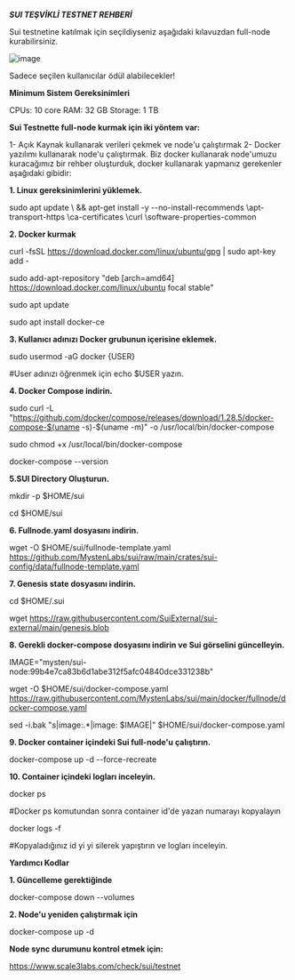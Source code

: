 ***SUI TEŞVİKLİ TESTNET REHBERİ***

Sui testnetine katılmak için seçildiyseniz aşağıdaki kılavuzdan full-node kurabilirsiniz.

![image](https://user-images.githubusercontent.com/105454859/203421284-59e8efda-9cb6-4500-96f7-612f4da50a49.png)

Sadece seçilen kullanıcılar ödül alabilecekler!

**Minimum Sistem Gereksinimleri**

CPUs: 10 core
RAM: 32 GB
Storage: 1 TB

**Sui Testnette full-node kurmak için iki yöntem var:**

1- Açık Kaynak kullanarak verileri çekmek ve node'u çalıştırmak
2- Docker yazılımı kullanarak node'u çalıştırmak.
Biz docker kullanarak node'umuzu kuracağımız bir rehber oluşturduk, docker kullanarak yapmanız gerekenler aşağıdaki gibidir:

**1. Linux gereksinimlerini yüklemek.**

 sudo apt update \ && apt-get install -y --no-install-recommends \apt-transport-https \ca-certificates \curl \software-properties-common

**2. Docker kurmak**

curl -fsSL https://download.docker.com/linux/ubuntu/gpg | sudo apt-key add -

sudo add-apt-repository "deb [arch=amd64] https://download.docker.com/linux/ubuntu focal stable"

sudo apt update

sudo apt install docker-ce

**3. Kullanıcı adınızı Docker grubunun içerisine eklemek.**

sudo usermod -aG docker {USER}

#User adınızı öğrenmek için echo $USER yazın.

**4. Docker Compose indirin.**

sudo curl -L "https://github.com/docker/compose/releases/download/1.28.5/docker-compose-$(uname -s)-$(uname -m)" -o /usr/local/bin/docker-compose

sudo chmod +x /usr/local/bin/docker-compose

docker-compose --version

**5.SUI Directory Oluşturun.**

mkdir -p $HOME/sui

cd $HOME/sui

**6. Fullnode.yaml dosyasını indirin.**

wget -O $HOME/sui/fullnode-template.yaml https://github.com/MystenLabs/sui/raw/main/crates/sui-config/data/fullnode-template.yaml

**7. Genesis state dosyasını indirin.**

cd $HOME/.sui

wget https://raw.githubusercontent.com/SuiExternal/sui-external/main/genesis.blob

**8. Gerekli docker-compose dosyasını indirin ve Sui görselini güncelleyin.**

IMAGE="mysten/sui-node:99b4e7ca83b6d1abe312f5afc04840dce331238b"

wget -O $HOME/sui/docker-compose.yaml https://raw.githubusercontent.com/MystenLabs/sui/main/docker/fullnode/docker-compose.yaml

sed -i.bak "s|image:.*|image: $IMAGE|" $HOME/sui/docker-compose.yaml

**9. Docker container içindeki Sui full-node'u çalıştırın.**

docker-compose up -d --force-recreate

**10. Container içindeki logları inceleyin.**

docker ps

#Docker ps komutundan sonra container id'de yazan numarayı kopyalayın

docker logs -f <container id>

 #Kopyaladığınız id yi <container id> yi silerek yapıştırın ve logları inceleyin.
  
 **Yardımcı Kodlar**
  
**1. Güncelleme gerektiğinde**
  
  docker-compose down --volumes
  
**2. Node'u yeniden çalıştırmak için**
  
  docker-compose up -d
  
**Node sync durumunu kontrol etmek için:**
  
  https://www.scale3labs.com/check/sui/testnet

  



